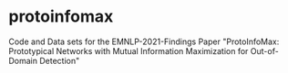 # protoinfomax
Code and Data sets for the EMNLP-2021-Findings Paper "ProtoInfoMax: Prototypical Networks with Mutual Information Maximization for Out-of-Domain Detection"
